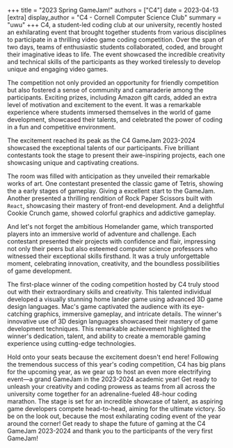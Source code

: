 +++
title = "2023 Spring GameJam!"
authors = ["C4"]
date = 2023-04-13
[extra]
display_author = "C4 - Cornell Computer Science Club"
summary = "uwu"
+++
C4, a student-led coding club at our university, recently hosted an exhilarating event that brought together students from various disciplines to participate in a thrilling video game coding competition. Over the span of two days, teams of enthusiastic students collaborated, coded, and brought their imaginative ideas to life. The event showcased the incredible creativity and technical skills of the participants as they worked tirelessly to develop unique and engaging video games.

The competition not only provided an opportunity for friendly competition but also fostered a sense of community and camaraderie among the participants. Exciting prizes, including Amazon gift cards, added an extra level of motivation and excitement to the event. It was a remarkable experience where students immersed themselves in the world of game development, showcased their talents, and celebrated the power of coding in a fun and competitive environment.

The excitement reached its peak as the C4 GameJam 2023-2024 showcased the exceptional talents of our participants. Five brilliant contestants took the stage to present their awe-inspiring projects, each one showcasing unique and captivating creations.

The room was filled with anticipation as they unveiled their remarkable works of art. One contestant presented the classic game of Tetris, showing the a early stages of gameplay. Giving a excellent start to the GameJam. Another presented a thrilling rendition of Rock Paper Scissors built with `React`, showcasing their mastery of front-end development. And a delightful Cookie Crunch game, showed colorful graphics and addictive gameplay.

And let's not forget the ambitious Homelander game, which transported players into an immersive world of adventure and challenge. Each contestant presented their projects with confidence and flair, impressing not only their peers but also esteemed computer science professors who witnessed their exceptional skills firsthand. It was a truly unforgettable moment, celebrating innovation, creativity, and the boundless possibilities of game development.

The first-place winner of the coding competition hosted by C4 truly stood out with their extraordinary skills and creativity. This talented individual developed a visually stunning home lander game using advanced 3D game design languages. Mac's game captivated the audience with its eye-catching graphics, immersive gameplay, and intricate details. The winner's innovative use of 3D design languages showcased their mastery of game development techniques. This remarkable achievement highlighted the winner's dedication, talent, and ability to create a memorable gaming experience using cutting-edge technologies.

Hold onto your seats because the excitement doesn't end here! Following the tremendous success of this year's coding competition, C4 has big plans for the upcoming year, as we gear up to host an even more electrifying event—a grand GameJam in the 2023-2024 academic year! Get ready to unleash your creativity and coding prowess as teams from all across the university come together for an adrenaline-fueled 48-hour coding marathon. The stage is set for an incredible showcase of talent, as aspiring game developers compete head-to-head, aiming for the ultimate victory. So be on the look out, because the most exhilarating coding event of the year around the corner! Get ready to shape the future of gaming at the C4 GameJam 2023-2024 and thank you to the participants of the very first GameJam!